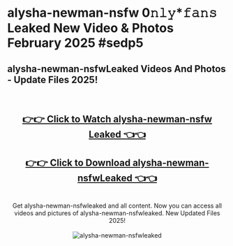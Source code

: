 # alysha-newman-nsfw 0𝚗𝚕𝚢*𝚏𝚊𝚗𝚜 Leaked New Video & Photos February 2025 #sedp5

<h2>alysha-newman-nsfwLeaked Videos And Photos - Update Files 2025!</h2>
<br>
<div align="center">
<h2><a href="https://mediaupload.pro?title=alysha-newman-nsfw&ref=11F" rel="nofollow">👉👉 Click to Watch alysha-newman-nsfw Leaked 👈👈</a></h2>
<h2><a href="https://mediaupload.pro?title=alysha-newman-nsfw&ref=11F" rel="nofollow">👉👉 Click to Download alysha-newman-nsfwLeaked 👈👈</a></h2>
<br>
Get alysha-newman-nsfwleaked and all content. Now you can access all videos and pictures of alysha-newman-nsfwleaked. New Updated Files 2025!
<br>
<br>
<a href="https://mediaupload.pro?title=alysha-newman-nsfw&ref=11F" rel="nofollow" data-target="animated-image.originalLink"><img src="https://i.ibb.co/Gkj2r4b/banner.png" alt="alysha-newman-nsfwleaked" style="max-width: 100%; display: inline-block;" data-target="animated-image.originalImage"></a>
</div>
<br>

